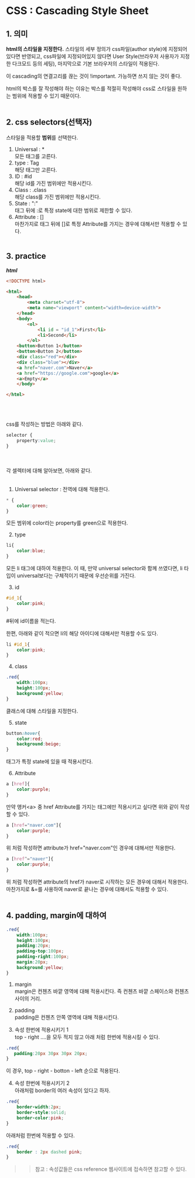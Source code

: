 # CSS : Cascading Style Sheet

## 1. 의미
**html의 스타일을 지정한다.** 스타일의 세부 정의가 css파일(author style)에 지정되어 있다면 반영되고, css파일에 지정되어있지 않다면 User Style(브라우저 사용자가 지정한 다크모드 등의 세팅), 마지막으로 기본 브라우저의 스타일이 적용된다.


이 cascading의 연결고리를 끊는 것이 !important. 가능하면 쓰지 않는 것이 좋다.


html의 박스를 잘 작성해야 하는 이유는 박스를 적절히 작성해야 css로 스타일을 원하는 범위에 적용할 수 있기 때문이다.<br></br>

## 2. css selectors(선택자)

스타일을 적용할 **범위**를 선택한다.


1. Universal : *  
모든 태그를 고른다.
1. type : Tag  
해당 태그만 고른다.
2. ID : #id  
해당 id를 가진 범위에만 적용시킨다.
4. Class : .class  
해당 class를 가진 범위에만 적용시킨다.
5. State : ":"  
태그 뒤에 :로 특정 state에 대한 범위로 제한할 수 있다.
6. Attribute : []  
마찬가지로 태그 뒤에 []로 특정 Attribute를 가지는 경우에 대해서만 적용할 수 있다.<br></br>

## 3. practice

***html***
```html
<!DOCTYPE html>

<html>
    <head>
        <meta charset="utf-8">
        <meta name="viewport" content="width=device-width">
    </head>
    <body>
        <ol>
            <li id = "id_1">First</li>
            <li>Second</li>
        </ol>
    <button>Button 1</button>
    <button>Button 2</button>
    <div class="red"></div>
    <div class="blue"></div>
    <a href="naver.com">Naver</a>
    <a href="https://google.com">google</a>    
    <a>Empty</a>
    </body>

</html>
```
<br></br>
  
css를 작성하는 방법은 아래와 같다.
```css
selector {
    property:value;
}
```
<br></br>
각 셀렉터에 대해 알아보면, 아래와 같다.
<br></br>

1. Universal selector : 전역에 대해 적용한다.  
```css
* {
    color:green;
}
```  
모든 범위에 color라는 property를 green으로 적용한다.  


2. type  
```css
li{
    color:blue;
}
```  
모든 li 태그에 대하여 적용한다. 이 때, 만약 universal selector와 함께 쓰였다면, li 타입이 universal보다는 구체적이기 때문에 우선순위를 가진다.  

3. id  
```css
#id_1{
    color:pink;
}
```  
\#뒤에 id이름을 적는다.  

한편, 아래와 같이 적으면 li의 해당 아이디에 대해서만 적용할 수도 있다.
```css
li #id_1{
    color:pink;
}
```  
4. class  
```css
.red{
    width:100px;
    height:100px;
    background:yellow;
}
```
클래스에 대해 스타일을 지정한다.  

5. state
```css
button:hover{
    color:red;
    background:beige;
}
```  
태그가 특정 state에 있을 때 적용시킨다.


6. Attribute  
```css
a [href]{
    color:purple;
}
```  
만약 앵커\<a> 중 href Attribute를 가지는 태그에만 적용시키고 싶다면 위와 같이 작성할 수 있다.

```css
a [href="naver.com"]{
    color:purple;
}
```  
위 처럼 작성하면 attribute가 href="naver.com"인 경우에 대해서만 적용한다.

```css
a [href^="naver"]{
    color:purple;
}
```  
위 처럼 작성하면 attribute의 href가 naver로 시작하는 모든 경우에 대해서 적용한다. 마찬가지로 &=를 사용하여 naver로 끝나는 경우에 대해서도 적용할 수 있다.<br></br>

## 4. padding, margin에 대하여

```css
.red{
    width:100px;
    height:100px;
    padding:20px;
    padding-top:100px;
    padding-right:100px;
    margin:20px;
    background:yellow;
}
```  

1. margin  
margin은 컨첸츠 바깥 영역에 대해 적용시킨다. 즉 컨첸츠 바깥 스페이스와 컨첸츠 사이의 거리.

2. padding  
padding은 컨첸츠 안쪽 영역에 대해 적용시킨다.

3. 속성 한번에 적용시키기 1   
top - right ....을 모두 적지 않고 아래 처럼 한번에 적용시킬 수 있다.


```css
.red{
   padding:20px 30px 30px 20px;
}
```  
이 경우, top - right - botton - left 순으로 적용된다.

4. 속성 한번에 적용시키기 2  
아래처럼 border의 여러 속성이 있다고 하자.
```css
.red{
    border-width:2px;
    border-style:solid;
    border-color:pink;
}
```  

아래처럼 한번에 적용할 수 있다.

```css
.red{
    border : 2px dashed pink;
}
```

>> 참고 : 속성값들은 css reference 웹사이트에 접속하면 참고할 수 있다.  
